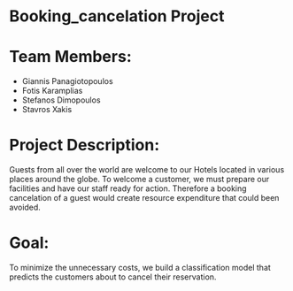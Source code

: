 # Booking_cancelation Project

# Team Members:
- Giannis Panagiotopoulos
- Fotis Karamplias
- Stefanos Dimopoulos
- Stavros Xakis

# Project Description:
Guests from all over the world are welcome to our Hotels located in various places around the globe. To welcome a customer, we must prepare our facilities and have our staff ready for action. Therefore a booking cancelation of a guest would create resource expenditure that could been avoided.

# Goal:
To minimize the unnecessary costs, we build a classification model that predicts the customers about to cancel their reservation.

